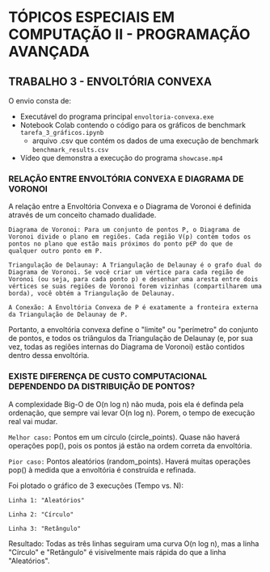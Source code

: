 # TÓPICOS ESPECIAIS EM COMPUTAÇÃO II - PROGRAMAÇÃO AVANÇADA

## TRABALHO 3 - ENVOLTÓRIA CONVEXA

O envio consta de:

-   Executável do programa principal `envoltoria-convexa.exe`
-   Notebook Colab contendo o código para os gráficos de benchmark `tarefa_3_gráficos.ipynb`
    -   arquivo .csv que contém os dados de uma execução de benchmark `benchmark_results.csv`
-   Vídeo que demonstra a execução do programa `showcase.mp4`

### RELAÇÃO ENTRE ENVOLTÓRIA CONVEXA E DIAGRAMA DE VORONOI

A relação entre a Envoltória Convexa e o Diagrama de Voronoi é definida através de um conceito chamado dualidade.

    Diagrama de Voronoi: Para um conjunto de pontos P, o Diagrama de Voronoi divide o plano em regiões. Cada região V(p) contém todos os pontos no plano que estão mais próximos do ponto p∈P do que de qualquer outro ponto em P.

    Triangulação de Delaunay: A Triangulação de Delaunay é o grafo dual do Diagrama de Voronoi. Se você criar um vértice para cada região de Voronoi (ou seja, para cada ponto p) e desenhar uma aresta entre dois vértices se suas regiões de Voronoi forem vizinhas (compartilharem uma borda), você obtém a Triangulação de Delaunay.

    A Conexão: A Envoltória Convexa de P é exatamente a fronteira externa da Triangulação de Delaunay de P.

Portanto, a envoltória convexa define o "limite" ou "perímetro" do conjunto de pontos, e todos os triângulos da Triangulação de Delaunay (e, por sua vez, todas as regiões internas do Diagrama de Voronoi) estão contidos dentro dessa envoltória.

### EXISTE DIFERENÇA DE CUSTO COMPUTACIONAL DEPENDENDO DA DISTRIBUIÇÃO DE PONTOS?

A complexidade Big-O de O(n log n) não muda, pois ela é definda pela ordenação, que sempre vai levar O(n log n). Porem, o tempo de execução real vai mudar.

`Melhor caso:` Pontos em um círculo (circle_points). Quase não haverá operações pop(), pois os pontos já estão na ordem correta da envoltória.

`Pior caso:` Pontos aleatórios (random_points). Haverá muitas operações pop() à medida que a envoltória é construída e refinada.

Foi plotado o gráfico de 3 execuções (Tempo vs. N):

    Linha 1: "Aleatórios"

    Linha 2: "Círculo"

    Linha 3: "Retângulo"

Resultado: Todas as três linhas seguiram uma curva O(n log n), mas a linha "Círculo" e "Retângulo" é visivelmente mais rápida do que a linha "Aleatórios".
